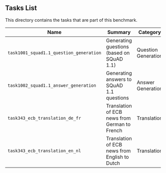 ## Tasks List

This directory contains the tasks that are part of this benchmark.

| Name                                    | Summary                                       | Category            |
| --------------------------------------- | --------------------------------------------- | ------------------- |
| `task1001_squad1.1_question_generation` | Generating guestions (based on SQuAD 1.1)     | Question Generation |
| `task1002_squad1.1_answer_generation`   | Generating answers to SQuAD 1.1 questions     | Answer Generation   |
| `task343_ecb_translation_de_fr`         | Translation of ECB news from German to French | Translation         |
| `task343_ecb_translation_en_nl`         | Translation of ECB news from English to Dutch | Translation         |
